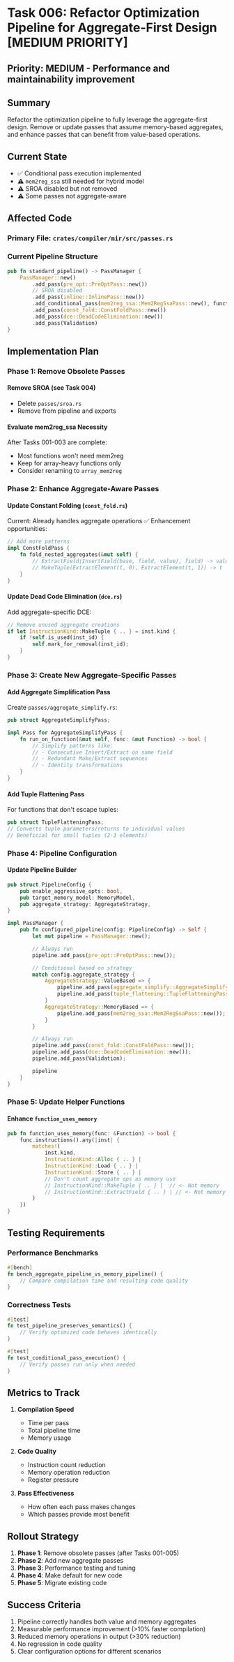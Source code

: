 # Task 006: Refactor Optimization Pipeline for Aggregate-First Design [MEDIUM PRIORITY]

## Priority: MEDIUM - Performance and maintainability improvement

## Summary

Refactor the optimization pipeline to fully leverage the aggregate-first design.
Remove or update passes that assume memory-based aggregates, and enhance passes
that can benefit from value-based operations.

## Current State

- ✅ Conditional pass execution implemented
- ⚠️ `mem2reg_ssa` still needed for hybrid model
- ⚠️ SROA disabled but not removed
- ⚠️ Some passes not aggregate-aware

## Affected Code

### Primary File: `crates/compiler/mir/src/passes.rs`

### Current Pipeline Structure

```rust
pub fn standard_pipeline() -> PassManager {
    PassManager::new()
        .add_pass(pre_opt::PreOptPass::new())
        // SROA disabled
        .add_pass(inline::InlinePass::new())
        .add_conditional_pass(mem2reg_ssa::Mem2RegSsaPass::new(), function_uses_memory)
        .add_pass(const_fold::ConstFoldPass::new())
        .add_pass(dce::DeadCodeElimination::new())
        .add_pass(Validation)
}
```

## Implementation Plan

### Phase 1: Remove Obsolete Passes

#### Remove SROA (see Task 004)

- Delete `passes/sroa.rs`
- Remove from pipeline and exports

#### Evaluate mem2reg_ssa Necessity

After Tasks 001-003 are complete:

- Most functions won't need mem2reg
- Keep for array-heavy functions only
- Consider renaming to `array_mem2reg`

### Phase 2: Enhance Aggregate-Aware Passes

#### Update Constant Folding (`const_fold.rs`)

Current: Already handles aggregate operations ✅ Enhancement opportunities:

```rust
// Add more patterns
impl ConstFoldPass {
    fn fold_nested_aggregates(&mut self) {
        // ExtractField(InsertField(base, field, value), field) -> value
        // MakeTuple(ExtractElement(t, 0), ExtractElement(t, 1)) -> t
    }
}
```

#### Update Dead Code Elimination (`dce.rs`)

Add aggregate-specific DCE:

```rust
// Remove unused aggregate creations
if let InstructionKind::MakeTuple { .. } = inst.kind {
    if !self.is_used(inst_id) {
        self.mark_for_removal(inst_id);
    }
}
```

### Phase 3: Create New Aggregate-Specific Passes

#### Add Aggregate Simplification Pass

Create `passes/aggregate_simplify.rs`:

```rust
pub struct AggregateSimplifyPass;

impl Pass for AggregateSimplifyPass {
    fn run_on_function(&mut self, func: &mut Function) -> bool {
        // Simplify patterns like:
        // - Consecutive Insert/Extract on same field
        // - Redundant Make/Extract sequences
        // - Identity transformations
    }
}
```

#### Add Tuple Flattening Pass

For functions that don't escape tuples:

```rust
pub struct TupleFlatteningPass;
// Converts tuple parameters/returns to individual values
// Beneficial for small tuples (2-3 elements)
```

### Phase 4: Pipeline Configuration

#### Update Pipeline Builder

```rust
pub struct PipelineConfig {
    pub enable_aggressive_opts: bool,
    pub target_memory_model: MemoryModel,
    pub aggregate_strategy: AggregateStrategy,
}

impl PassManager {
    pub fn configured_pipeline(config: PipelineConfig) -> Self {
        let mut pipeline = PassManager::new();

        // Always run
        pipeline.add_pass(pre_opt::PreOptPass::new());

        // Conditional based on strategy
        match config.aggregate_strategy {
            AggregateStrategy::ValueBased => {
                pipeline.add_pass(aggregate_simplify::AggregateSimplifyPass::new());
                pipeline.add_pass(tuple_flattening::TupleFlatteningPass::new());
            }
            AggregateStrategy::MemoryBased => {
                pipeline.add_pass(mem2reg_ssa::Mem2RegSsaPass::new());
            }
        }

        // Always run
        pipeline.add_pass(const_fold::ConstFoldPass::new());
        pipeline.add_pass(dce::DeadCodeElimination::new());
        pipeline.add_pass(Validation);

        pipeline
    }
}
```

### Phase 5: Update Helper Functions

#### Enhance `function_uses_memory`

```rust
pub fn function_uses_memory(func: &Function) -> bool {
    func.instructions().any(|inst| {
        matches!(
            inst.kind,
            InstructionKind::Alloc { .. } |
            InstructionKind::Load { .. } |
            InstructionKind::Store { .. } |
            // Don't count aggregate ops as memory use
            // InstructionKind::MakeTuple { .. } |  // <- Not memory
            // InstructionKind::ExtractField { .. } | // <- Not memory
        )
    })
}
```

## Testing Requirements

### Performance Benchmarks

```rust
#[bench]
fn bench_aggregate_pipeline_vs_memory_pipeline() {
    // Compare compilation time and resulting code quality
}
```

### Correctness Tests

```rust
#[test]
fn test_pipeline_preserves_semantics() {
    // Verify optimized code behaves identically
}

#[test]
fn test_conditional_pass_execution() {
    // Verify passes run only when needed
}
```

## Metrics to Track

1. **Compilation Speed**
   - Time per pass
   - Total pipeline time
   - Memory usage

2. **Code Quality**
   - Instruction count reduction
   - Memory operation reduction
   - Register pressure

3. **Pass Effectiveness**
   - How often each pass makes changes
   - Which passes provide most benefit

## Rollout Strategy

1. **Phase 1**: Remove obsolete passes (after Tasks 001-005)
2. **Phase 2**: Add new aggregate passes
3. **Phase 3**: Performance testing and tuning
4. **Phase 4**: Make default for new code
5. **Phase 5**: Migrate existing code

## Success Criteria

1. Pipeline correctly handles both value and memory aggregates
2. Measurable performance improvement (>10% faster compilation)
3. Reduced memory operations in output (>30% reduction)
4. No regression in code quality
5. Clear configuration options for different scenarios
